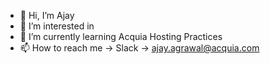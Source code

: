 - 👋 Hi, I’m Ajay
- 👀 I’m interested in 
- 🌱 I’m currently learning Acquia Hosting Practices
- 📫 How to reach me -> Slack -> ajay.agrawal@acquia.com

<!---
ajayagrawalacquia/ajayagrawalacquia is a ✨ special ✨ repository because its `README.md` (this file) appears on your GitHub profile.
You can click the Preview link to take a look at your changes.
--->
